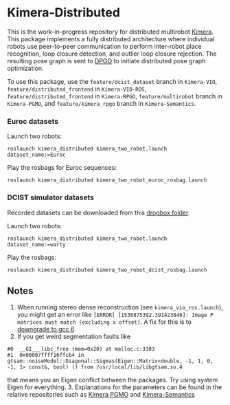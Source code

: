# Kimera-Distributed

This is the work-in-progress repository for distributed multirobot [Kimera](https://github.com/MIT-SPARK/Kimera). This package implements a fully distributed architecture where individual robots use peer-to-peer communication to perform inter-robot place recognition, loop closure detection, and outlier loop closure rejection. The resulting pose graph is sent to [DPGO](https://gitlab.com/mit-acl/dpgo/dpgo) to initiate distributed pose graph optimization.  

To use this package, use the `feature/dcist_dataset` branch in `Kimera-VIO`, `feature/distributed_frontend` in `Kimera-VIO-ROS`, `feature/distributed_frontend` in `Kimera-RPGO`, `feature/multirobot` branch in `Kimera-PGMO`, and `feature/kimera_rpgo` branch in `Kimera-Semantics`. 

### Euroc datasets

Launch two robots: 
```
roslaunch kimera_distributed kimera_two_robot.launch dataset_name:=Euroc
```

Play the rosbags for Euroc sequences:
```
roslaunch kimera_distributed kimera_two_robot_euroc_rosbag.launch
```

### DCIST simulator datasets
Recorded datasets can be downloaded from this [dropbox folder](https://www.dropbox.com/sh/nmwray6w82c0g3n/AABgssaFPIiDW6AyD3CC7gCya?dl=0).

Launch two robots: 
```
roslaunch kimera_distributed kimera_two_robot.launch dataset_name:=warty
```

Play the rosbags:
```
roslaunch kimera_distributed kimera_two_robot_dcist_rosbag.launch
```

## Notes
1. When running stereo dense reconstruction (see `kimera_vio_ros.launch`), you might get an error like `[ERROR] [1538875392.391423846]: Image P matrices must match (excluding x offset)`. A fix for this is to [downgrade to gcc 6](https://tuxamito.com/wiki/index.php/Installing_newer_GCC_versions_in_Ubuntu). 
2. If you get weird segmentation faults like 
```
#0  __GI___libc_free (mem=0x20) at malloc.c:3103
#1  0x00007ffff16ffcb4 in gtsam::noiseModel::Diagonal::Sigmas(Eigen::Matrix<double, -1, 1, 0, -1, 1> const&, bool) () from /usr/local/lib/libgtsam.so.4
```
that means you an Eigen conflict between the packages. Try using system Eigen for everything. 
3. Explanations for the parameters can be found in the relative repositories such as [Kimera PGMO](https://github.mit.edu/SPARK/Kimera-PGMO) and [Kimera-Semantics](https://github.mit.edu/SPARK/Kimera-Semantics)